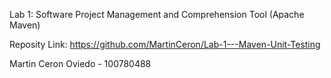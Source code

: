 Lab 1: Software Project Management and Comprehension Tool (Apache Maven)

Reposity Link:
https://github.com/MartinCeron/Lab-1---Maven-Unit-Testing

Martin Ceron Oviedo - 100780488
